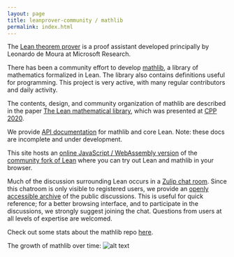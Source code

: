 ```yaml
---
layout: page
title: leanprover-community / mathlib
permalink: index.html
---
```


The [Lean theorem prover](https://leanprover.github.io) is a proof assistant developed principally
by Leonardo de Moura at Microsoft Research.

There has been a community effort to develop [mathlib](https://github.com/leanprover-community/mathlib), a
library of mathematics formalized in Lean. The library also contains definitions useful for
programming. This project is very active, with many regular contributors and daily activity.

The contents, design, and community organization of mathlib are described in the paper [The Lean mathematical library](papers/mathlib-paper.pdf), which was presented at [CPP 2020](https://popl20.sigplan.org/home/CPP-2020).

We provide [API documentation](mathlib_docs/) for mathlib and core Lean. Note: these docs are incomplete and under development.

This site hosts an [online JavaScript / WebAssembly version](lean-web-editor/) of the [community fork of Lean](https://github.com/leanprover-community/lean) where you can try out Lean and mathlib in your browser.

Much of the discussion surrounding Lean occurs in a [Zulip chat room](https://leanprover.zulipchat.com).
Since this chatroom is only visible to registered users, we provide an
[openly accessible archive](archive/) of the public discussions. This is useful for quick
reference; for a better browsing interface, and to participate in the discussions, we strongly
suggest joining the chat. Questions from users at all levels of expertise are welcomed.

Check out some stats about the mathlib repo [here](mathlib_stats).

The growth of mathlib over time:
![alt text](https://leanprover-community.github.io/mathlib_stats/lines_of_code.png "mathlib loc over time")